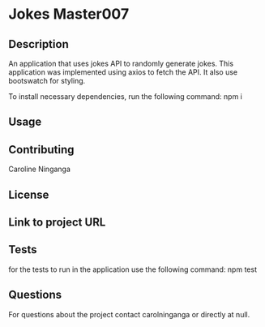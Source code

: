 
# Jokes Master007

## Description
An application that uses jokes API to randomly generate jokes. This application was implemented using axios to fetch the API. It also use bootswatch for styling.


To install necessary dependencies, run the following command:
npm i

## Usage


## Contributing 
Caroline Ninganga

## License


## Link to project URL


## Tests

for the tests to run in the application use the following command:
npm test

## Questions

For questions about the project contact carolninganga or directly at null.


